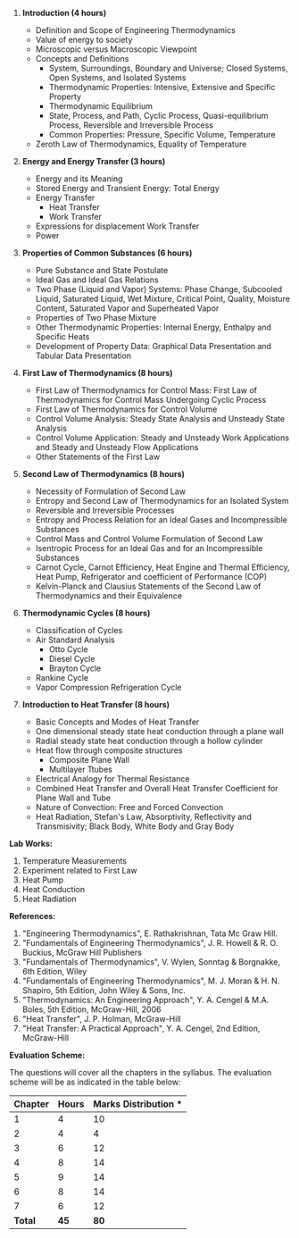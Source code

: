 
1. **Introduction (4 hours)**
    * Definition and Scope of Engineering Thermodynamics
    * Value of energy to society
    * Microscopic versus Macroscopic Viewpoint
    * Concepts and Definitions
        * System, Surroundings, Boundary and Universe; Closed Systems, Open Systems, and Isolated Systems
        * Thermodynamic Properties: Intensive, Extensive and Specific Property
        * Thermodynamic Equilibrium
        * State, Process, and Path, Cyclic Process, Quasi-equilibrium Process, Reversible and Irreversible Process
        * Common Properties: Pressure, Specific Volume, Temperature
    * Zeroth Law of Thermodynamics, Equality of Temperature

2. **Energy and Energy Transfer (3 hours)**
    * Energy and its Meaning
    * Stored Energy and Transient Energy: Total Energy
    * Energy Transfer
        * Heat Transfer
        * Work Transfer
    * Expressions for displacement Work Transfer
    * Power

3. **Properties of Common Substances (6 hours)**
    * Pure Substance and State Postulate
    * Ideal Gas and Ideal Gas Relations
    * Two Phase (Liquid and Vapor) Systems: Phase Change, Subcooled Liquid, Saturated Liquid, Wet Mixture, Critical Point, Quality, Moisture Content, Saturated Vapor and Superheated Vapor
    * Properties of Two Phase Mixture
    * Other Thermodynamic Properties: Internal Energy, Enthalpy and Specific Heats
    * Development of Property Data: Graphical Data Presentation and Tabular Data Presentation

4. **First Law of Thermodynamics (8 hours)**
    * First Law of Thermodynamics for Control Mass: First Law of Thermodynamics for Control Mass Undergoing Cyclic Process
    * First Law of Thermodynamics for Control Volume
    * Control Volume Analysis: Steady State Analysis and Unsteady State Analysis
    * Control Volume Application: Steady and Unsteady Work Applications and Steady and Unsteady Flow Applications
    * Other Statements of the First Law

5. **Second Law of Thermodynamics (8 hours)**
    * Necessity of Formulation of Second Law
    * Entropy and Second Law of Thermodynamics for an Isolated System
    * Reversible and Irreversible Processes
    * Entropy and Process Relation for an Ideal Gases and Incompressible Substances
    * Control Mass and Control Volume Formulation of Second Law
    * Isentropic Process for an Ideal Gas and for an Incompressible Substances
    * Carnot Cycle, Carnot Efficiency, Heat Engine and Thermal Efficiency, Heat Pump, Refrigerator and coefficient of Performance (COP)
    * Kelvin-Planck and Clausius Statements of the Second Law of Thermodynamics and their Equivalence

6. **Thermodynamic Cycles (8 hours)**
    * Classification of Cycles
    * Air Standard Analysis
        * Otto Cycle
        * Diesel Cycle
        * Brayton Cycle
    * Rankine Cycle
    * Vapor Compression Refrigeration Cycle

7. **Introduction to Heat Transfer (8 hours)**
    * Basic Concepts and Modes of Heat Transfer
    * One dimensional steady state heat conduction through a plane wall
    * Radial steady state heat conduction through a hollow cylinder
    * Heat flow through composite structures
        * Composite Plane Wall
        * Multilayer Ttubes
    * Electrical Analogy for Thermal Resistance
    * Combined Heat Transfer and Overall Heat Transfer Coefficient for Plane Wall and Tube
    * Nature of Convection: Free and Forced Convection
    * Heat Radiation, Stefan's Law, Absorptivity, Reflectivity and Transmisivity; Black Body, White Body and Gray Body

**Lab Works:**

1. Temperature Measurements
2. Experiment related to First Law
3. Heat Pump
4. Heat Conduction
5. Heat Radiation

**References:**

1. "Engineering Thermodynamics", E. Rathakrishnan, Tata Mc Graw Hill.
2. "Fundamentals of Engineering Thermodynamics", J. R. Howell & R. O. Buckius, McGraw Hill Publishers
3. "Fundamentals of Thermodynamics", V. Wylen, Sonntag & Borgnakke, 6th Edition, Wiley
4. "Fundamentals of Engineering Thermodynamics", M. J. Moran & H. N. Shapiro, 5th Edition, John Wiley & Sons, Inc.
5. "Thermodynamics: An Engineering Approach", Y. A. Cengel & M.A. Boles, 5th Edition, McGraw-Hill, 2006
6. "Heat Transfer", J. P. Holman, McGraw-Hill
7. "Heat Transfer: A Practical Approach", Y. A. Cengel, 2nd Edition, McGraw-Hill

**Evaluation Scheme:**

The questions will cover all the chapters in the syllabus. The evaluation scheme will be as indicated in the table below:

| Chapter   | Hours  | Marks Distribution * |
| --------- | ------ | -------------------- |
| 1         | 4      | 10                   |
| 2         | 4      | 4                    |
| 3         | 6      | 12                   |
| 4         | 8      | 14                   |
| 5         | 9      | 14                   |
| 6         | 8      | 14                   |
| 7         | 6      | 12                   |
| **Total** | **45** | **80**               |


